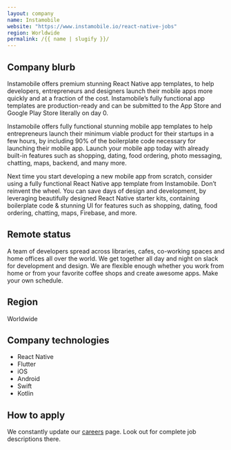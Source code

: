 ```yaml
---
layout: company
name: Instamobile
website: "https://www.instamobile.io/react-native-jobs"
region: Worldwide
permalink: /{{ name | slugify }}/
---
```


## Company blurb

Instamobile offers premium stunning React Native app templates, to help developers, entrepreneurs and designers launch their mobile apps more quickly and at a fraction of the cost. Instamobile’s fully functional app templates are production-ready and can be submitted to the App Store and Google Play Store literally on day 0.

Instamobile offers fully functional stunning mobile app templates to help entrepreneurs launch their minimum viable product for their startups in a few hours, by including 90% of the boilerplate code necessary for launching their mobile app. Launch your mobile app today with already built-in features such as shopping, dating, food ordering, photo messaging, chatting, maps, backend, and many more.

Next time you start developing a new mobile app from scratch, consider using a fully functional React Native app template from Instamobile. Don’t reinvent the wheel. You can save days of design and development, by leveraging beautifully designed React Native starter kits, containing boilerplate code & stunning UI for features such as shopping, dating, food ordering, chatting, maps, Firebase, and more.

## Remote status

A team of developers spread across libraries, cafes, co-working spaces and home offices all over the world. We get together all day and night on slack for development and design. We are flexible enough whether you work from home or from your favorite coffee shops and create awesome apps. Make your own schedule.

## Region

Worldwide

## Company technologies

- React Native
- Flutter
- iOS
- Android
- Swift
- Kotlin

## How to apply

We constantly update our [careers](https://www.instamobile.io/react-native-jobs/) page. Look out for complete job descriptions there.